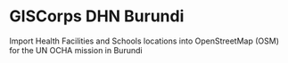 # GISCorps DHN Burundi
Import Health Facilities and Schools locations into OpenStreetMap (OSM) for the UN OCHA mission in Burundi
